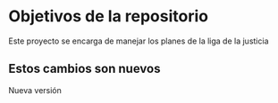 # Objetivos de la repositorio

Este proyecto se encarga de manejar los planes de la liga de la justicia


## Estos cambios son nuevos

Nueva versión
